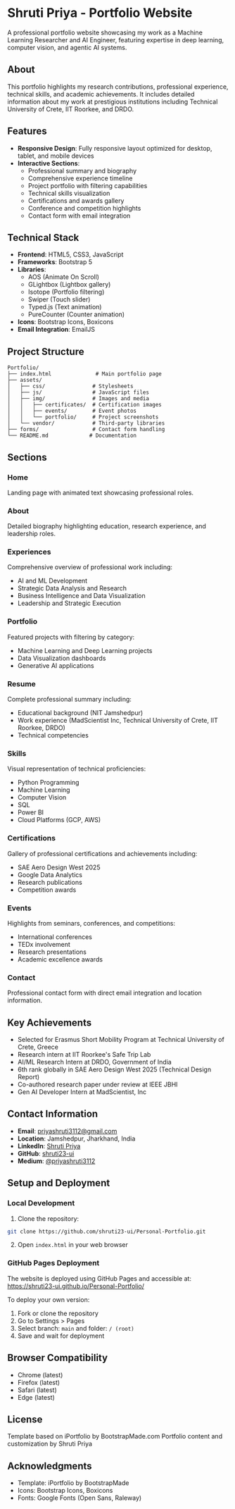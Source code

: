 # Shruti Priya - Portfolio Website

A professional portfolio website showcasing my work as a Machine Learning Researcher and AI Engineer, featuring expertise in deep learning, computer vision, and agentic AI systems.

## About

This portfolio highlights my research contributions, professional experience, technical skills, and academic achievements. It includes detailed information about my work at prestigious institutions including Technical University of Crete, IIT Roorkee, and DRDO.

## Features

- **Responsive Design**: Fully responsive layout optimized for desktop, tablet, and mobile devices
- **Interactive Sections**:
  - Professional summary and biography
  - Comprehensive experience timeline
  - Project portfolio with filtering capabilities
  - Technical skills visualization
  - Certifications and awards gallery
  - Conference and competition highlights
  - Contact form with email integration

## Technical Stack

- **Frontend**: HTML5, CSS3, JavaScript
- **Frameworks**: Bootstrap 5
- **Libraries**:
  - AOS (Animate On Scroll)
  - GLightbox (Lightbox gallery)
  - Isotope (Portfolio filtering)
  - Swiper (Touch slider)
  - Typed.js (Text animation)
  - PureCounter (Counter animation)
- **Icons**: Bootstrap Icons, Boxicons
- **Email Integration**: EmailJS

## Project Structure

```
Portfolio/
├── index.html              # Main portfolio page
├── assets/
│   ├── css/               # Stylesheets
│   ├── js/                # JavaScript files
│   ├── img/               # Images and media
│   │   ├── certificates/  # Certification images
│   │   ├── events/        # Event photos
│   │   └── portfolio/     # Project screenshots
│   └── vendor/            # Third-party libraries
├── forms/                 # Contact form handling
└── README.md             # Documentation
```

## Sections

### Home
Landing page with animated text showcasing professional roles.

### About
Detailed biography highlighting education, research experience, and leadership roles.

### Experiences
Comprehensive overview of professional work including:
- AI and ML Development
- Strategic Data Analysis and Research
- Business Intelligence and Data Visualization
- Leadership and Strategic Execution

### Portfolio
Featured projects with filtering by category:
- Machine Learning and Deep Learning projects
- Data Visualization dashboards
- Generative AI applications

### Resume
Complete professional summary including:
- Educational background (NIT Jamshedpur)
- Work experience (MadScientist Inc, Technical University of Crete, IIT Roorkee, DRDO)
- Technical competencies

### Skills
Visual representation of technical proficiencies:
- Python Programming
- Machine Learning
- Computer Vision
- SQL
- Power BI
- Cloud Platforms (GCP, AWS)

### Certifications
Gallery of professional certifications and achievements including:
- SAE Aero Design West 2025
- Google Data Analytics
- Research publications
- Competition awards

### Events
Highlights from seminars, conferences, and competitions:
- International conferences
- TEDx involvement
- Research presentations
- Academic excellence awards

### Contact
Professional contact form with direct email integration and location information.

## Key Achievements

- Selected for Erasmus Short Mobility Program at Technical University of Crete, Greece
- Research intern at IIT Roorkee's Safe Trip Lab
- AI/ML Research Intern at DRDO, Government of India
- 6th rank globally in SAE Aero Design West 2025 (Technical Design Report)
- Co-authored research paper under review at IEEE JBHI
- Gen AI Developer Intern at MadScientist, Inc

## Contact Information

- **Email**: priyashruti3112@gmail.com
- **Location**: Jamshedpur, Jharkhand, India
- **LinkedIn**: [Shruti Priya](https://www.linkedin.com/in/shruti-priya-5b3978243/)
- **GitHub**: [shruti23-ui](https://github.com/shruti23-ui)
- **Medium**: [@priyashruti3112](https://medium.com/@priyashruti3112)

## Setup and Deployment

### Local Development

1. Clone the repository:
```bash
git clone https://github.com/shruti23-ui/Personal-Portfolio.git
```

2. Open `index.html` in your web browser

### GitHub Pages Deployment

The website is deployed using GitHub Pages and accessible at:
https://shruti23-ui.github.io/Personal-Portfolio/

To deploy your own version:
1. Fork or clone the repository
2. Go to Settings > Pages
3. Select branch: `main` and folder: `/ (root)`
4. Save and wait for deployment

## Browser Compatibility

- Chrome (latest)
- Firefox (latest)
- Safari (latest)
- Edge (latest)

## License

Template based on iPortfolio by BootstrapMade.com
Portfolio content and customization by Shruti Priya

## Acknowledgments

- Template: iPortfolio by BootstrapMade
- Icons: Bootstrap Icons, Boxicons
- Fonts: Google Fonts (Open Sans, Raleway)
